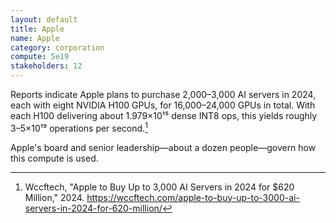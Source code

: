 ```yaml
---
layout: default
title: Apple
name: Apple
category: corporation
compute: 5e19
stakeholders: 12
---
```


Reports indicate Apple plans to purchase 2,000–3,000 AI servers in 2024, each with eight NVIDIA H100 GPUs, for 16,000–24,000 GPUs in total. With each H100 delivering about 1.979×10¹⁵ dense INT8 ops, this yields roughly 3–5×10¹⁹ operations per second.[^1]

Apple's board and senior leadership—about a dozen people—govern how this compute is used.

[^1]: Wccftech, "Apple to Buy Up to 3,000 AI Servers in 2024 for $620 Million," 2024. <https://wccftech.com/apple-to-buy-up-to-3000-ai-servers-in-2024-for-620-million/>
